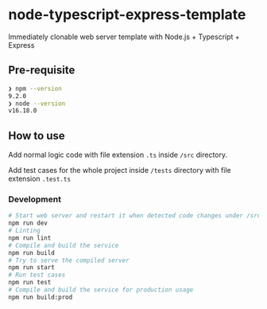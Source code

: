 # node-typescript-express-template

Immediately clonable web server template with Node.js + Typescript + Express

## Pre-requisite

```bash
❯ npm --version
9.2.0
❯ node --version
v16.18.0
```

## How to use

Add normal logic code with file extension `.ts` inside `/src` directory.

Add test cases for the whole project inside `/tests` directory with file extension `.test.ts`

### Development

```bash
# Start web server and restart it when detected code changes under /src
npm run dev
# Linting
npm run lint
# Compile and build the service
npm run build
# Try to serve the compiled server
npm run start
# Run test cases
npm run test
# Compile and build the service for production usage
npm run build:prod
```
